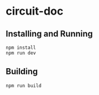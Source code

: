 # circuit-doc

## Installing and Running

```
npm install
npm run dev
```

## Building

```
npm run build
```


